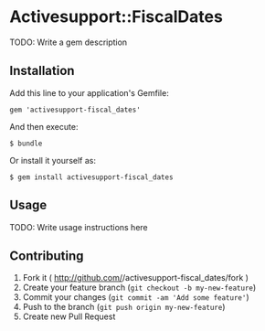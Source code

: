 # Activesupport::FiscalDates

TODO: Write a gem description

## Installation

Add this line to your application's Gemfile:

    gem 'activesupport-fiscal_dates'

And then execute:

    $ bundle

Or install it yourself as:

    $ gem install activesupport-fiscal_dates

## Usage

TODO: Write usage instructions here

## Contributing

1. Fork it ( http://github.com/<my-github-username>/activesupport-fiscal_dates/fork )
2. Create your feature branch (`git checkout -b my-new-feature`)
3. Commit your changes (`git commit -am 'Add some feature'`)
4. Push to the branch (`git push origin my-new-feature`)
5. Create new Pull Request
